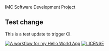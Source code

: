 IMC Software Development Project

## Test change
This is a test update to trigger CI.

[![A workflow for my Hello World App](https://github.com/sandaraung35/DevOpsClassLab1/actions/workflows/main.yml/badge.svg)](https://github.com/sandaraung35/DevOpsClassLab1/actions/workflows/main.yml)
[![LICENSE](https://img.shields.io/github/license/sandaraung35/devops.svg?style=flat-square)](https://github.com/sandaraung35>/devops/blob/master/LICENSE)


